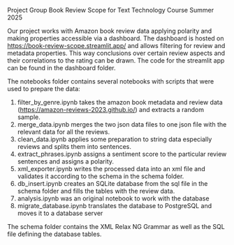 Project Group Book Review Scope for Text Technology Course Summer 2025

Our project works with Amazon book review data applying polarity and making properties accessible via a dashboard.
The dashboard is hosted on https://book-review-scope.streamlit.app/ and allows filtering for review and metadata properties.
This way conclusions over certain review aspects and their correlations to the rating can be drawn.
The code for the streamlit app can be found in the dashboard folder.

The notebooks folder contains several notebooks with scripts that were used to prepare the data:
1. filter_by_genre.ipynb takes the amazon book metadata and review data (https://amazon-reviews-2023.github.io/) and extracts a random sample.
2. merge_data.ipynb merges the two json data files to one json file with the relevant data for all the reviews.
3. clean_data.ipynb applies some preparation to string data especially reviews and splits them into sentences.
4. extract_phrases.ipynb assigns a sentiment score to the particular review sentences and assigns a polarity.
5. xml_exporter.ipynb writes the processed data into an xml file and validates it according to the schema in the schema folder.
6. db_insert.ipynb creates an SQLite database from the sql file in the schema folder and fills the tables with the review data.
7. analysis.ipynb was an original notebook to work with the database
8. migrate_database.ipynb translates the database to PostgreSQL and moves it to a database server

The schema folder contains the XML Relax NG Grammar as well as the SQL file defining the database tables.
